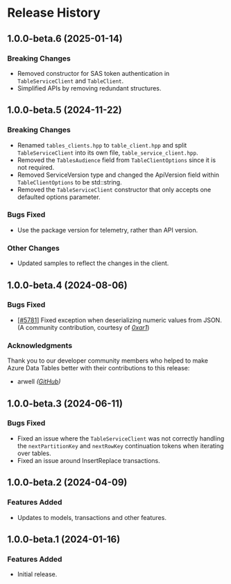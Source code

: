 # Release History

## 1.0.0-beta.6 (2025-01-14)

### Breaking Changes

- Removed constructor for SAS token authentication in `TableServiceClient` and `TableClient`.
- Simplified APIs by removing redundant structures.

## 1.0.0-beta.5 (2024-11-22)


### Breaking Changes

- Renamed `tables_clients.hpp` to `table_client.hpp` and split `TableServiceClient` into its own file, `table_service_client.hpp`. 
- Removed the `TablesAudience` field from `TableClientOptions` since it is not required.
- Removed ServiceVersion type and changed the ApiVersion field within `TableClientOptions` to be std::string.
- Removed the `TableServiceClient` constructor that only accepts one defaulted options parameter.

### Bugs Fixed

- Use the package version for telemetry, rather than API version.

### Other Changes

- Updated samples to reflect the changes in the client.

## 1.0.0-beta.4 (2024-08-06)

### Bugs Fixed

- [[#5781]](https://github.com/Azure/azure-sdk-for-cpp/pull/5781) Fixed exception when deserializing numeric values from JSON. (A community contribution, courtesy of _[0xar1](https://github.com/0xar1)_)

### Acknowledgments

Thank you to our developer community members who helped to make Azure Data Tables better with their contributions to this release:

- arwell _([GitHub](https://github.com/0xar1))_

## 1.0.0-beta.3 (2024-06-11)

### Bugs Fixed

- Fixed an issue where the `TableServiceClient` was not correctly handling the `nextPartitionKey` and `nextRowKey` continuation tokens when iterating over tables.
- Fixed an issue around InsertReplace transactions.

## 1.0.0-beta.2 (2024-04-09)

### Features Added

- Updates to models, transactions and other features.

## 1.0.0-beta.1 (2024-01-16)

### Features Added

- Initial release.
